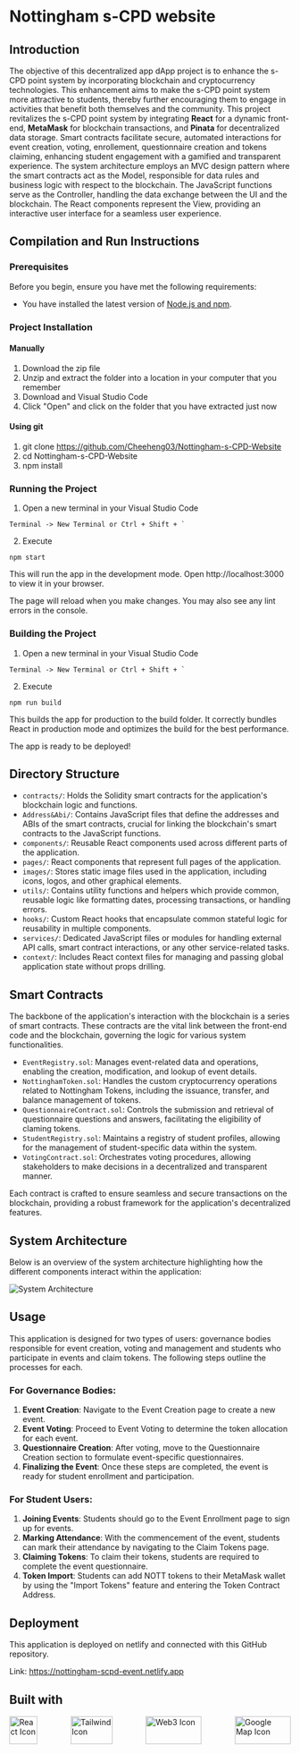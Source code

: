 # Nottingham s-CPD website

## Introduction
The objective of this decentralized app dApp project is to enhance the s-CPD point system by incorporating blockchain and cryptocurrency technologies. This enhancement aims to make the s-CPD point system more attractive to students, thereby further encouraging them to engage in activities that benefit both themselves and the community. 
This project revitalizes the s-CPD point system by integrating <b>React</b> for a dynamic front-end, <b>MetaMask</b> for blockchain transactions, and <b>Pinata</b> for decentralized data storage. Smart contracts facilitate secure, automated interactions for event creation, voting, enrollement, questionnaire creation and tokens claiming, enhancing student engagement with a gamified and transparent experience. 
The system architecture employs an MVC design pattern where the smart contracts act as the Model, responsible for data rules and business logic with respect to the blockchain. The JavaScript functions serve as the Controller, handling the data exchange between the UI and the blockchain. The React components represent the View, providing an interactive user interface for a seamless user experience.

## Compilation and Run Instructions 
### Prerequisites
Before you begin, ensure you have met the following requirements:
* You have installed the latest version of [Node.js and npm](https://nodejs.org/).

### Project Installation
#### Manually
1) Download the zip file
2) Unzip and extract the folder into a location in your computer that you remember
3) Download and Visual Studio Code
4) Click "Open" and click on the folder that you have extracted just now

#### Using git 
1) git clone https://github.com/Cheeheng03/Nottingham-s-CPD-Website
2) cd Nottingham-s-CPD-Website
3) npm install

### Running the Project
1) Open a new terminal in your Visual Studio Code
```
Terminal -> New Terminal or Ctrl + Shift + `
``` 
2) Execute
```
npm start
```
This will run the app in the development mode.
Open http://localhost:3000 to view it in your browser.

The page will reload when you make changes.
You may also see any lint errors in the console.

### Building the Project
1) Open a new terminal in your Visual Studio Code
```
Terminal -> New Terminal or Ctrl + Shift + `
``` 
2) Execute
```
npm run build
```
This builds the app for production to the build folder.
It correctly bundles React in production mode and optimizes the build for the best performance.

The app is ready to be deployed!

## Directory Structure
- `contracts/`: Holds the Solidity smart contracts for the application's blockchain logic and functions.
- `Address&Abi/`: Contains JavaScript files that define the addresses and ABIs of the smart contracts, crucial for linking the blockchain's smart contracts to the JavaScript functions.
- `components/`: Reusable React components used across different parts of the application.
- `pages/`: React components that represent full pages of the application.
- `images/`: Stores static image files used in the application, including icons, logos, and other graphical elements.
- `utils/`: Contains utility functions and helpers which provide common, reusable logic like formatting dates, processing transactions, or handling errors.
- `hooks/`: Custom React hooks that encapsulate common stateful logic for reusability in multiple components.
- `services/`: Dedicated JavaScript files or modules for handling external API calls, smart contract interactions, or any other service-related tasks.
- `context/`: Includes React context files for managing and passing global application state without props drilling.

## Smart Contracts

The backbone of the application's interaction with the blockchain is a series of smart contracts. These contracts are the vital link between the front-end code and the blockchain, governing the logic for various system functionalities.

- `EventRegistry.sol`: Manages event-related data and operations, enabling the creation, modification, and lookup of event details.
- `NottinghamToken.sol`: Handles the custom cryptocurrency operations related to Nottingham Tokens, including the issuance, transfer, and balance management of tokens.
- `QuestionnaireContract.sol`: Controls the submission and retrieval of questionnaire questions and answers, facilitating the eligibility of claming tokens.
- `StudentRegistry.sol`: Maintains a registry of student profiles, allowing for the management of student-specific data within the system.
- `VotingContract.sol`: Orchestrates voting procedures, allowing stakeholders to make decisions in a decentralized and transparent manner.

Each contract is crafted to ensure seamless and secure transactions on the blockchain, providing a robust framework for the application's decentralized features.

## System Architecture
Below is an overview of the system architecture highlighting how the different components interact within the application:

![System Architecture](https://cdn.discordapp.com/attachments/1045654522711769121/1232398806931210290/architecture.jpg?ex=66295054&is=6627fed4&hm=3285a9e4ee79606c07814818851c43a6356e18f5391cc667662f636a4dfa854d&)

## Usage

This application is designed for two types of users: governance bodies responsible for event creation, voting and management and students who participate in events and claim tokens. The following steps outline the processes for each.

### For Governance Bodies:

1. **Event Creation**: Navigate to the Event Creation page to create a new event.
2. **Event Voting**: Proceed to Event Voting to determine the token allocation for each event.
3. **Questionnaire Creation**: After voting, move to the Questionnaire Creation section to formulate event-specific questionnaires.
4. **Finalizing the Event**: Once these steps are completed, the event is ready for student enrollment and participation.


### For Student Users:

1. **Joining Events**: Students should go to the Event Enrollment page to sign up for events.
2. **Marking Attendance**: With the commencement of the event, students can mark their attendance by navigating to the Claim Tokens page.
3. **Claiming Tokens**: To claim their tokens, students are required to complete the event questionnaire.
4. **Token Import**: Students can add NOTT tokens to their MetaMask wallet by using the "Import Tokens" feature and entering the Token Contract Address.

## Deployment

This application is deployed on netlify and connected with this GitHub repository.

Link: https://nottingham-scpd-event.netlify.app

## Built with 
<div style="display: flex; justify-content: space-between;">
  <img src="https://cdn.discordapp.com/attachments/1045654522711769121/1232404963087614112/react.png?ex=66295610&is=66280490&hm=34bdf45c2bfbe28d0d106e7e25be754edc9e09a48d8e0c4d0016b25c4cc23655" width="50" height="50" alt="React Icon" />
  <img src="https://cdn.discordapp.com/attachments/1045654522711769121/1232404962617725070/tailwind.png?ex=66295610&is=66280490&hm=124e00bf59c428fca3692d2cb1166b927f3628d6c6b8c4c71c1ce95004f9e727" width="75" height="50" alt="Tailwind Icon" />
  <img src="https://cdn.discordapp.com/attachments/1045654522711769121/1232404962877640837/sol.png?ex=66295610&is=66280490&hm=275b9558af3c76a5d92e28c387670a8913568096f763e90b5455b551b0dd503f" width="100" height="50" alt="Web3 Icon" />
  <img src="https://cdn.discordapp.com/attachments/1045654522711769121/1232405215332925522/fpB8TP6uiqSf8cPk8vLyDx8qSTbjo6Ojo6Ojo6Ojo6Ojo6Ojo6Ojo6Ojo6Ojo6Ojo6OztXkN2PcC7YOiSgGAAAAAElFTkSuQmCC.png?ex=6629564c&is=662804cc&hm=b3d12de1ccff8dc2b2751d69105680e2869e293e5cbfe5a735beb7314f5e8acb" width="100" height="50" alt="Google Map Icon" />
</div>

 


